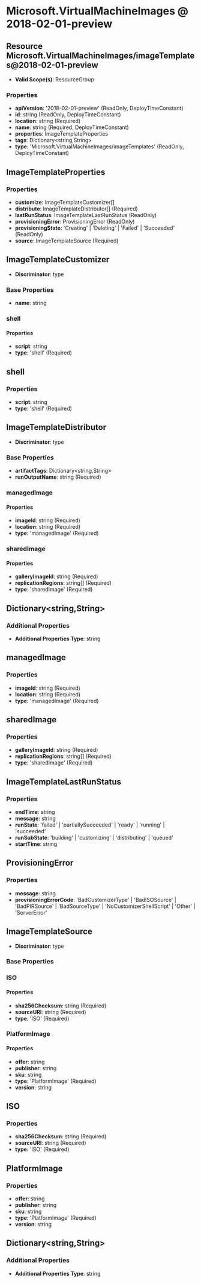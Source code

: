 # Microsoft.VirtualMachineImages @ 2018-02-01-preview

## Resource Microsoft.VirtualMachineImages/imageTemplates@2018-02-01-preview
* **Valid Scope(s)**: ResourceGroup
### Properties
* **apiVersion**: '2018-02-01-preview' (ReadOnly, DeployTimeConstant)
* **id**: string (ReadOnly, DeployTimeConstant)
* **location**: string (Required)
* **name**: string (Required, DeployTimeConstant)
* **properties**: ImageTemplateProperties
* **tags**: Dictionary<string,String>
* **type**: 'Microsoft.VirtualMachineImages/imageTemplates' (ReadOnly, DeployTimeConstant)

## ImageTemplateProperties
### Properties
* **customize**: ImageTemplateCustomizer[]
* **distribute**: ImageTemplateDistributor[] (Required)
* **lastRunStatus**: ImageTemplateLastRunStatus (ReadOnly)
* **provisioningError**: ProvisioningError (ReadOnly)
* **provisioningState**: 'Creating' | 'Deleting' | 'Failed' | 'Succeeded' (ReadOnly)
* **source**: ImageTemplateSource (Required)

## ImageTemplateCustomizer
* **Discriminator**: type
### Base Properties
* **name**: string
### shell
#### Properties
* **script**: string
* **type**: 'shell' (Required)


## shell
### Properties
* **script**: string
* **type**: 'shell' (Required)

## ImageTemplateDistributor
* **Discriminator**: type
### Base Properties
* **artifactTags**: Dictionary<string,String>
* **runOutputName**: string (Required)
### managedImage
#### Properties
* **imageId**: string (Required)
* **location**: string (Required)
* **type**: 'managedImage' (Required)

### sharedImage
#### Properties
* **galleryImageId**: string (Required)
* **replicationRegions**: string[] (Required)
* **type**: 'sharedImage' (Required)


## Dictionary<string,String>
### Additional Properties
* **Additional Properties Type**: string

## managedImage
### Properties
* **imageId**: string (Required)
* **location**: string (Required)
* **type**: 'managedImage' (Required)

## sharedImage
### Properties
* **galleryImageId**: string (Required)
* **replicationRegions**: string[] (Required)
* **type**: 'sharedImage' (Required)

## ImageTemplateLastRunStatus
### Properties
* **endTime**: string
* **message**: string
* **runState**: 'failed' | 'partiallySucceeded' | 'ready' | 'running' | 'succeeded'
* **runSubState**: 'building' | 'customizing' | 'distributing' | 'queued'
* **startTime**: string

## ProvisioningError
### Properties
* **message**: string
* **provisioningErrorCode**: 'BadCustomizerType' | 'BadISOSource' | 'BadPIRSource' | 'BadSourceType' | 'NoCustomizerShellScript' | 'Other' | 'ServerError'

## ImageTemplateSource
* **Discriminator**: type
### Base Properties
### ISO
#### Properties
* **sha256Checksum**: string (Required)
* **sourceURI**: string (Required)
* **type**: 'ISO' (Required)

### PlatformImage
#### Properties
* **offer**: string
* **publisher**: string
* **sku**: string
* **type**: 'PlatformImage' (Required)
* **version**: string


## ISO
### Properties
* **sha256Checksum**: string (Required)
* **sourceURI**: string (Required)
* **type**: 'ISO' (Required)

## PlatformImage
### Properties
* **offer**: string
* **publisher**: string
* **sku**: string
* **type**: 'PlatformImage' (Required)
* **version**: string

## Dictionary<string,String>
### Additional Properties
* **Additional Properties Type**: string

